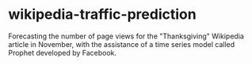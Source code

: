 # wikipedia-traffic-prediction
Forecasting the number of page views for the "Thanksgiving" Wikipedia article in November, with the assistance of a time series model called Prophet developed by Facebook.
